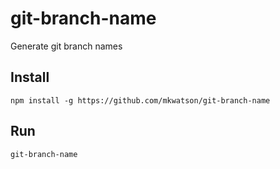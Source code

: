 # git-branch-name
Generate git branch names

## Install

    npm install -g https://github.com/mkwatson/git-branch-name

## Run

    git-branch-name
